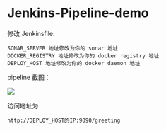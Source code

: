 # Jenkins-Pipeline-demo

修改 Jenkinsfile:
```
SONAR_SERVER 地址修改为你的 sonar 地址
DOCKER_REGISTRY 地址修改为你的 docker registry 地址
DEPLOY_HOST 地址修改为你的 docker daemon 地址
```

pipeline 截图：

![](https://raw.githubusercontent.com/opspy/Jenkins-Pipeline-demo/master/img/pipeline.jpg)

访问地址为
```
http://DEPLOY_HOST的IP:9090/greeting
```
